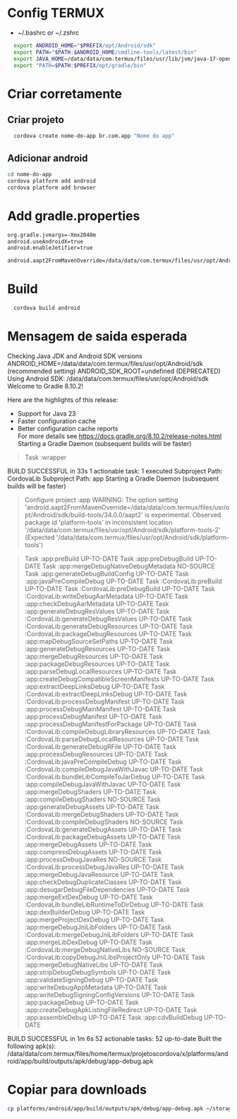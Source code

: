 # Config TERMUX
- ~/.bashrc or ~/.zshrc
```sh
  export ANDROID_HOME="$PREFIX/opt/Android/sdk"
  export PATH="$PATH:$ANDROID_HOME/cmdline-tools/latest/bin"
  export JAVA_HOME=/data/data/com.termux/files/usr/lib/jvm/java-17-openjdk
  export "PATH=$PATH:$PREFIX/opt/gradle/bin"
```

# Criar corretamente

## Criar projeto
```sh
  cordova create nome-do-app br.com.app "Nome do app"
```

## Adicionar android
```sh
cd nome-do-app
cordova platform add android
cordova platform add browser
```


# Add gradle.properties
```sh
org.gradle.jvmargs=-Xmx2048m
android.useAndroidX=true
android.enableJetifier=true

android.aapt2FromMavenOverride=/data/data/com.termux/files/usr/opt/Android/sdk/build-tools/34.0.0/aapt2
```



# Build
```sh
  cordova build android
```
# Mensagem de saida esperada

Checking Java JDK and Android SDK versions
ANDROID_HOME=/data/data/com.termux/files/usr/opt/Android/sdk (recommended setting)                                    ANDROID_SDK_ROOT=undefined (DEPRECATED)
Using Android SDK: /data/data/com.termux/files/usr/opt/Android/sdk
                                                           Welcome to Gradle 8.10.2!

Here are the highlights of this release:
 - Support for Java 23
 - Faster configuration cache
 - Better configuration cache reports                      
For more details see https://docs.gradle.org/8.10.2/release-notes.html
                                                           Starting a Gradle Daemon (subsequent builds will be faster)
> Task :wrapper

BUILD SUCCESSFUL in 33s
1 actionable task: 1 executed
Subproject Path: CordovaLib
Subproject Path: app
Starting a Gradle Daemon (subsequent builds will be faster)

> Configure project :app
WARNING: The option setting 'android.aapt2FromMavenOverride=/data/data/com.termux/files/usr/opt/Android/sdk/build-tools/34.0.0/aapt2' is experimental.
Observed package id 'platform-tools' in inconsistent location '/data/data/com.termux/files/usr/opt/Android/sdk/platform-tools-2' (Expected '/data/data/com.termux/files/usr/opt/Android/sdk/platform-tools')

> Task :app:preBuild UP-TO-DATE
> Task :app:preDebugBuild UP-TO-DATE
> Task :app:mergeDebugNativeDebugMetadata NO-SOURCE
> Task :app:generateDebugBuildConfig UP-TO-DATE
> Task :app:javaPreCompileDebug UP-TO-DATE
> Task :CordovaLib:preBuild UP-TO-DATE
> Task :CordovaLib:preDebugBuild UP-TO-DATE
> Task :CordovaLib:writeDebugAarMetadata UP-TO-DATE
> Task :app:checkDebugAarMetadata UP-TO-DATE
> Task :app:generateDebugResValues UP-TO-DATE
> Task :CordovaLib:generateDebugResValues UP-TO-DATE
> Task :CordovaLib:generateDebugResources UP-TO-DATE
> Task :CordovaLib:packageDebugResources UP-TO-DATE
> Task :app:mapDebugSourceSetPaths UP-TO-DATE
> Task :app:generateDebugResources UP-TO-DATE
> Task :app:mergeDebugResources UP-TO-DATE
> Task :app:packageDebugResources UP-TO-DATE
> Task :app:parseDebugLocalResources UP-TO-DATE
> Task :app:createDebugCompatibleScreenManifests UP-TO-DATE
> Task :app:extractDeepLinksDebug UP-TO-DATE
> Task :CordovaLib:extractDeepLinksDebug UP-TO-DATE
> Task :CordovaLib:processDebugManifest UP-TO-DATE
> Task :app:processDebugMainManifest UP-TO-DATE
> Task :app:processDebugManifest UP-TO-DATE
> Task :app:processDebugManifestForPackage UP-TO-DATE
> Task :CordovaLib:compileDebugLibraryResources UP-TO-DATE
> Task :CordovaLib:parseDebugLocalResources UP-TO-DATE
> Task :CordovaLib:generateDebugRFile UP-TO-DATE
> Task :app:processDebugResources UP-TO-DATE
> Task :CordovaLib:javaPreCompileDebug UP-TO-DATE
> Task :CordovaLib:compileDebugJavaWithJavac UP-TO-DATE
> Task :CordovaLib:bundleLibCompileToJarDebug UP-TO-DATE
> Task :app:compileDebugJavaWithJavac UP-TO-DATE
> Task :app:mergeDebugShaders UP-TO-DATE
> Task :app:compileDebugShaders NO-SOURCE
> Task :app:generateDebugAssets UP-TO-DATE
> Task :CordovaLib:mergeDebugShaders UP-TO-DATE
> Task :CordovaLib:compileDebugShaders NO-SOURCE
> Task :CordovaLib:generateDebugAssets UP-TO-DATE
> Task :CordovaLib:packageDebugAssets UP-TO-DATE
> Task :app:mergeDebugAssets UP-TO-DATE
> Task :app:compressDebugAssets UP-TO-DATE
> Task :app:processDebugJavaRes NO-SOURCE
> Task :CordovaLib:processDebugJavaRes UP-TO-DATE
> Task :app:mergeDebugJavaResource UP-TO-DATE
> Task :app:checkDebugDuplicateClasses UP-TO-DATE
> Task :app:desugarDebugFileDependencies UP-TO-DATE
> Task :app:mergeExtDexDebug UP-TO-DATE
> Task :CordovaLib:bundleLibRuntimeToDirDebug UP-TO-DATE
> Task :app:dexBuilderDebug UP-TO-DATE
> Task :app:mergeProjectDexDebug UP-TO-DATE
> Task :app:mergeDebugJniLibFolders UP-TO-DATE
> Task :CordovaLib:mergeDebugJniLibFolders UP-TO-DATE
> Task :app:mergeLibDexDebug UP-TO-DATE
> Task :CordovaLib:mergeDebugNativeLibs NO-SOURCE
> Task :CordovaLib:copyDebugJniLibsProjectOnly UP-TO-DATE
> Task :app:mergeDebugNativeLibs UP-TO-DATE
> Task :app:stripDebugDebugSymbols UP-TO-DATE
> Task :app:validateSigningDebug UP-TO-DATE
> Task :app:writeDebugAppMetadata UP-TO-DATE
> Task :app:writeDebugSigningConfigVersions UP-TO-DATE
> Task :app:packageDebug UP-TO-DATE
> Task :app:createDebugApkListingFileRedirect UP-TO-DATE
> Task :app:assembleDebug UP-TO-DATE
> Task :app:cdvBuildDebug UP-TO-DATE

BUILD SUCCESSFUL in 1m 6s
52 actionable tasks: 52 up-to-date
Built the following apk(s):
        /data/data/com.termux/files/home/termux/projetoscordova/x/platforms/android/app/build/outputs/apk/debug/app-debug.apk
        
# Copiar para downloads

```sh
cp platforms/android/app/build/outputs/apk/debug/app-debug.apk ~/storage/downloads

```
